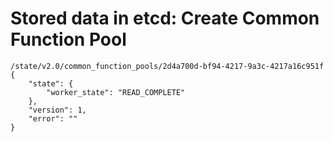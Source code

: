 # Stored data in etcd: Create Common Function Pool

```
/state/v2.0/common_function_pools/2d4a700d-bf94-4217-9a3c-4217a16c951f
{
    "state": {
        "worker_state": "READ_COMPLETE"
    }, 
    "version": 1, 
    "error": ""
}
```

